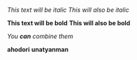 *This text will be italic*
_This will also be italic_

**This text will be bold**
__This will also be bold__

_You **can** combine them_

**ahodori**
__unatyanman__
